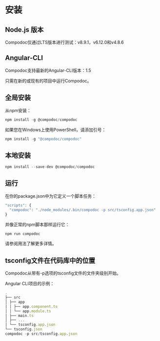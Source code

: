 # 安装

## Node.js 版本

Compodoc仅通过LTS版本进行测试：v8.9.1，v6.12.0和v4.8.6

## Angular-CLI

Compodoc支持最新的Angular-CLI版本：1.5

只需在新的或现有的项目中运行Compodoc。

## 全局安装

从npm安装：

```js
npm install -g @compodoc/compodoc
```

如果您在Windows上使用PowerShell，请添加引号：

```js
npm install -g "@compodoc/compodoc"
```

## 本地安装

```js
npm install --save-dev @compodoc/compodoc
```

## 运行

在你的package.json中为它定义一个脚本任务：

```js
"scripts": {
  "compodoc": "./node_modules/.bin/compodoc -p src/tsconfig.app.json"
}
```

并像正常的npm脚本那样运行它：

```js
npm run compodoc
```

请参阅用法了解更多详情。

## tsconfig文件在代码库中的位置

Compodoc从带有-p选项的tsconfig文件的文件夹级别开始。

Angular CLI项目的示例：

```js
.
├── src
│ ├── app
│ │ ├── app.component.ts
│ │ └── app.module.ts
│ ├── main.ts
│ ├── ...
│ └── tsconfig.app.json
└── tsconfig.json
compodoc -p src/tsconfig.app.json
```